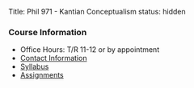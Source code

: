 Title: Phil 971 - Kantian Conceptualism
status: hidden

### Course Information ###

- Office Hours: T/R 11-12 or by appointment
- [Contact Information](|filename|/pages/Contact.md)
- [Syllabus](|filename|/pdfs/971conceptualism/ConceptualismSyllabus.pdf)
- [Assignments](|filename|/pages/phil971ConceptualismAssignments.md)
